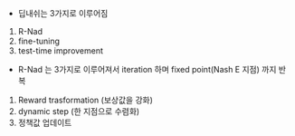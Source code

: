 * 딥내쉬는 3가지로 이루어짐
1. R-Nad  
2. fine-tuning  
3. test-time improvement  

* R-Nad 는 3가지로 이루어져서 iteration 하며 fixed point(Nash E 지점) 까지 반복
1. Reward trasformation (보상값을 강화)
2. dynamic step (한 지점으로 수렴화)
3. 정책값 업데이트
